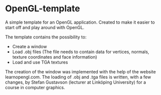 # OpenGL-template
A simple template for an OpenGL application. Created to make it easier to start off and play around with OpenGL.

The template contains the possibility to: 
* Create a window
* Load .obj files (The file needs to contain data for vertices, normals, texture coordinates and face information)
* Load and use TGA textures 

The creation of the window was implemented with the help of the website learnopengl.com. The loading of .obj and .tga files is written, with a few changes, by Stefan Gustavson (lecturer at Linköping University) for a course in computer graphics.

